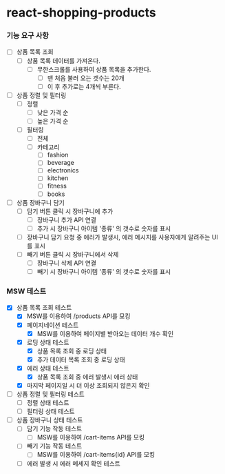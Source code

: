 # react-shopping-products

### 기능 요구 사항

- [ ] 상품 목록 조회
  - [ ] 상품 목록 데이터를 가져온다.
    - [ ] 무한스크롤를 사용하여 상품 목록을 추가한다.
      - [ ] 맨 처음 불러 오는 갯수는 20개
      - [ ] 이 후 추가로는 4개씩 부른다.
- [ ] 상품 정렬 및 필터링
  - [ ] 정렬
    - [ ] 낮은 가격 순
    - [ ] 높은 가격 순
  - [ ] 필터링
    - [ ] 전체
    - [ ] 카테고리
      - [ ] fashion
      - [ ] beverage
      - [ ] electronics
      - [ ] kitchen
      - [ ] fitness
      - [ ] books
- [ ] 상품 장바구니 담기
  - [ ] 담기 버튼 클릭 시 장바구니에 추가
    - [ ] 장바구니 추가 API 연결
    - [ ] 추가 시 장바구니 아이템 '종류' 의 갯수로 숫자를 표시
  - [ ] 장바구니 담기 요청 중 에러가 발생시, 에러 메시지를 사용자에게 알려주는 UI를 표시
  - [ ] 빼기 버튼 클릭 시 장바구니에서 삭제
    - [ ] 장바구니 삭제 API 연결
    - [ ] 빼기 시 장바구니 아이템 '종류' 의 갯수로 숫자를 표시

### MSW 테스트

- [x] 상품 목록 조회 테스트
  - [x] MSW를 이용하여 /products API를 모킹
  - [x] 페이지네이션 테스트
    - [x] MSW를 이용하여 페이지별 받아오는 데이터 개수 확인
  - [x] 로딩 상태 테스트
    - [x] 상품 목록 조회 중 로딩 상태
    - [x] 추가 데이터 목록 조회 중 로딩 상태
  - [x] 에러 상태 테스트
    - [x] 상품 목록 조회 중 에러 발생시 에러 상태
  - [x] 마지막 페이지일 시 더 이상 조회되지 않은지 확인
- [ ] 상품 정렬 및 필터링 테스트
  - [ ] 정렬 상태 테스트
  - [ ] 필터링 상태 테스트
- [ ] 상품 장바구니 상태 테스트
  - [ ] 담기 기능 작동 테스트
    - [ ] MSW를 이용하여 /cart-items API를 모킹
  - [ ] 빼기 기능 작동 테스트
    - [ ] MSW를 이용하여 /cart-items{id} API를 모킹
  - [ ] 에러 발생 시 에러 메세지 확인 테스트
